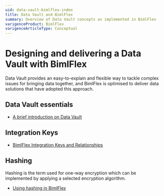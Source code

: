 ```yaml
---
uid: data-vault-bimlflex-index
title: Data Vault and BimlFlex
summary: Overview of Data Vault concepts as implemented in BimlFlex
varigenceProduct: BimlFlex
varigenceArticleType: Conceptual
---
```

# Designing and delivering a Data Vault with BimlFlex

Data Vault provides an easy-to-explain and flexible way to tackle complex issues for bringing data together, and BimlFlex is optimised to deliver data solutions that have adopted this approach.

## Data Vault essentials

* [A brief introduction on Data Vault](xref:data-vault-introduction)

## Integration Keys

* [BimlFlex Integration Keys and Relationships](xref:bimlflex-integration-keys-and-relationships)

## Hashing

Hashing is the term used for one-way encryption which can be implemented by applying a selected encryption algorithm.

* [Using hashing in BimlFlex](xref:hashing-in-data-vault)